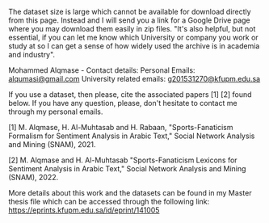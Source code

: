 ﻿The dataset size is large which cannot be available for download directly from this page. Instead and I will send you a link for a Google Drive page where you may download them easily in zip files. "It's also helpful, but not essential, if you can let me know which University or company you work or study at so I can get a sense of how widely used the archive is in academia and industry".

Mohammed Alqmase - Contact details:
Personal Emails: alqumasi@gmail.com
University related emails: g201531270@kfupm.edu.sa

If you use a dataset, then please, cite the associated papers [1] [2] found below. If you have any question, please, don't hesitate to contact me through my personal emails.


[1] M. Alqmase, H. Al-Muhtasab and H. Rabaan, "Sports-Fanaticism Formalism for Sentiment Analysis in Arabic Text," Social Network Analysis and Mining (SNAM), 2021. 

[2] M. Alqmase and H. Al-Muhtasab "Sports-Fanaticism Lexicons for Sentiment Analysis in Arabic Text," Social Network Analysis and Mining (SNAM), 2022. 

More details about this work and the datasets can be found in my Master thesis file which can be accessed through the following link:
https://eprints.kfupm.edu.sa/id/eprint/141005



